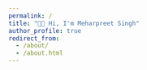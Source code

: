 ```yaml
---
permalink: /
title: "👋🏻 Hi, I'm Meharpreet Singh"
author_profile: true
redirect_from:
  - /about/
  - /about.html
---
```


